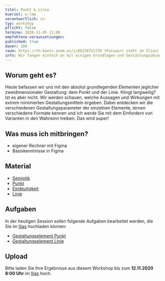 ```yaml
---
titel: Punkt & Linie
kuerzel: w-lmw
verantwortlich: cn
typ: workshop
pflicht: false
termine: 2020-11-05 11:00
empfohlene-voraussetzungen:
published: true
dauer: 180
raum: https://th-koeln.zoom.us/j/86238751739 (Passwort steht im Ilias)|https://th-koeln.zoom.us/j/86238751739
info: Wir fangen einfach an mit einigen Grundlagen und Gestaltungsübungen rund um Punkt & Linie.
---
```


## Worum geht es?
Heute befassen wir uns mit den absolut grundlegenden Elementen jeglicher zweidimensionaler Gestaltung: dem Punkt und der Linie. Klingt langweilig? Ist es aber nicht. Wir werden schauen, welche Aussagen und Wirkungen mit extrem minimierten Gestaltungsmitteln ergeben. Dabei entdecken wir die verschiedenen Gestaltungsparameter der einzelnen Elemente, lernen verschiedene Formate kennen und ich werde Sie mit dem Einfordern von Varianten in den Wahnsinn treiben. Das wird super!

## Was muss ich mitbringen?
- eigener Rechner mit Figma
- Basiskenntnisse in Figma


## Material
- [Semiotik](../../download/workshops/punkt-linie/010-theorie-semiotik.pdf)
- [Punkt](../../download/workshops/punkt-linie/020-punkt.pdf)
- [Eindeutigkeit](../../download/workshops/punkt-linie/030-eindeutigkeit.pdf)
- [Linie](../../download/workshops/punkt-linie/040-Linie.pdf)


## Aufgaben
In der heutigen Session sollen folgende Aufgaben bearbeitet werden, die Sie im [Ilias](https://ilias.th-koeln.de/goto.php?target=exc_1179477&client_id=ILIAS_FH_Koeln) hochladen können:
- [Gestaltungselement Punkt](/mi-bachelor-screendesign/assignments/workshop-001-punkt/)
- [Gestaltungselement Linie](/mi-bachelor-screendesign/assignments/workshop-001-linie/)

## Upload
Bitte laden Sie Ihre Ergebnisse aus diesem Workshop bis zum **12.11.2020 8:00 Uhr** im [Ilias](https://ilias.th-koeln.de/goto.php?target=exc_1179477&client_id=ILIAS_FH_Koeln) hoch.

<!--
## Sie haben keinen Rechner?
Kein Problem, denn wir haben welche. Allerdings nur Macs. Uuuuuhh. Wenn Sie einen brauchen, bitte rechtzeitig an Volker Schaefer wenden. Unsere Rechner können nur für die Workshops und Trainings ausgeliehen werden. Im MI Pool stehen aber immer Rechner für Sie bereit.
-->